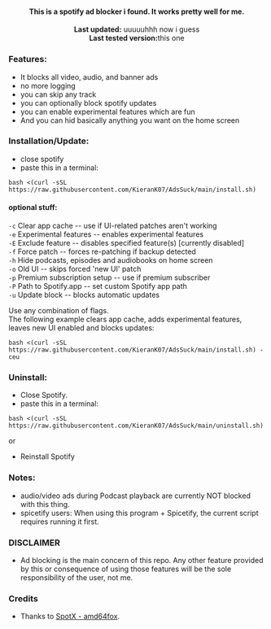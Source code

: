     

<center>
    <h4 align="center">This is a spotify ad blocker i found. It works pretty well for me.</h4>
    <p align="center">
        <strong>Last updated:</strong> uuuuuhhh now i guess <br>
        <strong>Last tested version:</strong>this one
    </p> 
</center>

### Features:

- It blocks all video, audio, and banner ads
- no more logging
- you can skip any track
- you can optionally block spotify updates
- you can enable experimental features which are fun
- And you can hid basically anything you want on the home screen
### Installation/Update:

- close spotify
- paste this in a terminal:

```
bash <(curl -sSL https://raw.githubusercontent.com/KieranK07/AdsSuck/main/install.sh)
```

#### optional stuff:
`-c`  Clear app cache -- use if UI-related patches aren't working  
`-e`  Experimental features -- enables experimental features  
`-E`  Exclude feature -- disables specified feature(s) [currently disabled]  
`-f`  Force patch -- forces re-patching if backup detected  
`-h`  Hide podcasts, episodes and audiobooks on home screen  
`-o`  Old UI -- skips forced 'new UI' patch  
`-p`  Premium subscription setup -- use if premium subscriber  
`-P`  Path to Spotify.app -- set custom Spotify app path  
`-u`  Update block -- blocks automatic updates  

Use any combination of flags.  
The following example clears app cache, adds experimental features, leaves new UI enabled and blocks updates:
    
```
bash <(curl -sSL https://raw.githubusercontent.com/KieranK07/AdsSuck/main/install.sh) -ceu
```


### Uninstall:

- Close Spotify.
- paste this in a terminal:

```
bash <(curl -sSL https://raw.githubusercontent.com/KieranK07/AdsSuck/main/uninstall.sh)
```

or

- Reinstall Spotify

### Notes:

- audio/video ads during Podcast playback are currently NOT blocked with this thing.
- spicetify users: When using this program + Spicetify, the current script requires running it first.

### DISCLAIMER

- Ad blocking is the main concern of this repo. Any other feature provided by this or consequence of using those features will be the sole responsibility of the user, not me.

### Credits

- Thanks to [SpotX - amd64fox](https://github.com/amd64fox/spotx).
